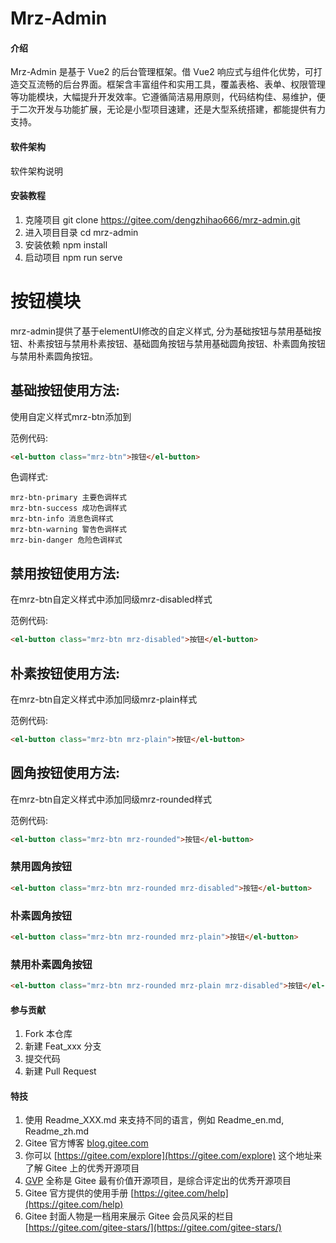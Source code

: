 # Mrz-Admin

#### 介绍
Mrz-Admin 是基于 Vue2 的后台管理框架。借 Vue2 响应式与组件化优势，可打造交互流畅的后台界面。框架含丰富组件和实用工具，覆盖表格、表单、权限管理等功能模块，大幅提升开发效率。它遵循简洁易用原则，代码结构佳、易维护，便于二次开发与功能扩展，无论是小型项目速建，还是大型系统搭建，都能提供有力支持。 

#### 软件架构
软件架构说明

#### 安装教程

1.  克隆项目
    git clone https://gitee.com/dengzhihao666/mrz-admin.git
2.  进入项目目录 cd mrz-admin
3.  安装依赖 npm install
4.  启动项目 npm run serve

# 按钮模块

mrz-admin提供了基于elementUI修改的自定义样式,
分为基础按钮与禁用基础按钮、朴素按钮与禁用朴素按钮、基础圆角按钮与禁用基础圆角按钮、朴素圆角按钮与禁用朴素圆角按钮。

## 基础按钮使用方法:

使用自定义样式mrz-btn添加到<el-button>

范例代码:
````html
<el-button class="mrz-btn">按钮</el-button>
````

色调样式:
````
mrz-btn-primary 主要色调样式
mrz-btn-success 成功色调样式
mrz-btn-info 消息色调样式
mrz-btn-warning 警告色调样式
mrz-bin-danger 危险色调样式
````

## 禁用按钮使用方法:

在mrz-btn自定义样式中添加同级mrz-disabled样式

范例代码:
````html
<el-button class="mrz-btn mrz-disabled">按钮</el-button>
````

## 朴素按钮使用方法:

在mrz-btn自定义样式中添加同级mrz-plain样式

范例代码:
````html
<el-button class="mrz-btn mrz-plain">按钮</el-button>
````

## 圆角按钮使用方法:

在mrz-btn自定义样式中添加同级mrz-rounded样式

范例代码:
````html
<el-button class="mrz-btn mrz-rounded">按钮</el-button>
````

### 禁用圆角按钮
````html
<el-button class="mrz-btn mrz-rounded mrz-disabled">按钮</el-button>
````

### 朴素圆角按钮
````html
<el-button class="mrz-btn mrz-rounded mrz-plain">按钮</el-button>
````

### 禁用朴素圆角按钮
````html
<el-button class="mrz-btn mrz-rounded mrz-plain mrz-disabled">按钮</el-button>
````

#### 参与贡献

1.  Fork 本仓库
2.  新建 Feat_xxx 分支
3.  提交代码
4.  新建 Pull Request

#### 特技
1.  使用 Readme\_XXX.md 来支持不同的语言，例如 Readme\_en.md, Readme\_zh.md
2.  Gitee 官方博客 [blog.gitee.com](https://blog.gitee.com)
3.  你可以 [https://gitee.com/explore](https://gitee.com/explore) 这个地址来了解 Gitee 上的优秀开源项目
4.  [GVP](https://gitee.com/gvp) 全称是 Gitee 最有价值开源项目，是综合评定出的优秀开源项目
5.  Gitee 官方提供的使用手册 [https://gitee.com/help](https://gitee.com/help)
6.  Gitee 封面人物是一档用来展示 Gitee 会员风采的栏目 [https://gitee.com/gitee-stars/](https://gitee.com/gitee-stars/)
